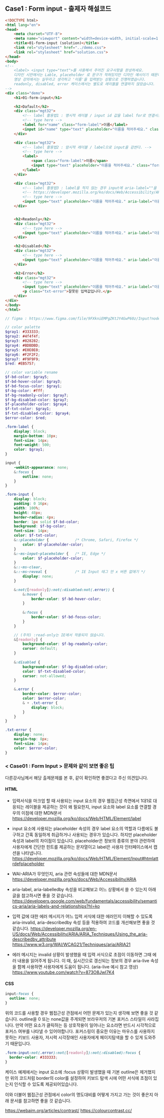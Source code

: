 ## Case1 : Form input - 출제자 해설코드

```html
<!DOCTYPE html>
<html lang="en">
<head>
    <meta charset="UTF-8">
    <meta name="viewport" content="width=device-width, initial-scale=1.0">
    <title>01-form-input (solution)</title>
    <link rel="stylesheet" href="../demo.css">
    <link rel="stylesheet" href="solution.css">
</head>
<body>
<!-- 
    <label> <input type="text">를 사용해서 주어진 요구사항을 완성하세요. 
    디자인 시안에서는 Lable, placeholder 로 문구가 적혀있지만 디자인 예시이기 때문에,
    영상 강의에서는 실무라고 생각하고 '이름'을 입력받는 상황으로 진행하였습니다.
    readonly, disabled, error 케이스에서는 별도로 레이블을 연결하지 않았습니다.
-->
<div class="demo">
    <h1>01-form-input</h1>

    <h2>Dafault</h2>
    <div class="mgt32">
        <!-- label 활용법1 : 명시적 레이블 / input id 값을 label for로 연결시킨다 -->
        <!-- type here -->
        <label for="name" class="form-label">이름</label>
        <input id="name" type="text" placeholder="이름을 적어주세요." class="form-input">
    </div>

    <div class="mgt32">
        <!-- label 활용법2 : 암시적 레이블 / label으로 input을 감싼다. -->
        <!-- type here -->
        <label>
            <span class="form-label">이름</span>
            <input type="text" placeholder="이름을 적어주세요." class="form-input">
        </label>
    </div>

    <div class="mgt32">
        <!-- label 활용법3 : label을 적지 않는 경우 input에 aria-label=""을 적는다. -->
        <!-- https://developer.mozilla.org/ko/docs/Web/Accessibility/ARIA/ARIA_Techniques/Using_the_aria-label_attribute -->
        <!-- type here -->
        <input type="text" placeholder="이름을 적어주세요." aria-label="이름" class="form-input">
    </div>


    <h2>Readonly</h2>
    <div class="mgt32">
        <!-- type here -->
        <input type="text" placeholder="이름을 적어주세요." aria-label="이름" value="홍길동" class="form-input" readonly>
    </div>

    <h2>Disabled</h2>
    <div class="mgt32">
        <!-- type here -->
        <input type="text" placeholder="이름을 적어주세요." aria-label="이름" class="form-input" disabled>
    </div>

    <h2>Error</h2>
    <div class="mgt32">
        <!-- type here -->
        <input type="text" placeholder="이름을 적어주세요." aria-label="이름" value="123" class="form-input error">
        <p class="txt-error">잘못된 입력값입니다.</p>
    </div>
</div>
</body>
</html>
```

```scss
// figma : https://www.figma.com/file/9FXkniEMPgZKtJY4GwP60z/Input?node-id=0%3A3

// color palette
$gray1: #333333;
$gray2: #4f4f4f;
$gray3: #828282;
$gray4: #BDBDBD;
$gray5: #E0E0E0;
$gray6: #F2F2F2;
$gray7: #F9F9F9;
$red: #EB5757;

// color variable rename
$f-bd-color: $gray5;
$f-bd-hover-color: $gray3;
$f-bd-focus-color: $gray1;
$f-bg-color: #fff;
$f-bg-readonly-color: $gray7;
$f-bg-disabled-color: $gray7;
$f-placeholder-color: $gray4;
$f-txt-color: $gray1;
$f-txt-disabled-color: $gray4;
$error-color: $red;

.form-label {
    display: block;
    margin-bottom: 10px;
    font-size: 14px;
    font-weight: 500;
    color: $gray1;
}

input {
    -webkit-appearance: none;
    &:focus {
        outline: none;
    }
}

.form-input {
    display: block;
    padding: 0 16px;
    width: 100%;
    height: 48px;
    border-radius: 4px;
    border: 1px solid $f-bd-color;
    background: $f-bg-color;
    font-size: 14px;
    color: $f-txt-color;
    &::placeholder {            /* Chrome, Safari, Firefox */
        color: $f-placeholder-color;
    }
    &:-ms-input-placeholder {   /* IE, Edge */
        color: $f-placeholder-color;
    }
    &::-ms-clear,
    &::-ms-reveal {             /* IE Input 태그 안 x 버튼 없애기 */
        display: none;
    }

    &:not([readonly]):not(:disabled:not(.error)) {
        &:hover {
            border-color: $f-bd-hover-color;
        }
        
        &:focus {
            border-color: $f-bd-focus-color;
        }
    }

    // (주의) :read-only는 IE에서 적용되지 않습니다.
    &[readonly] {
        background-color: $f-bg-readonly-color;
        cursor: default;
    }
    
    &:disabled {
        background-color: $f-bg-disabled-color;
        color: $f-txt-disabled-color;
        cursor: not-allowed;
    }

    &.error {
        border-color: $error-color;
        color: $error-color;
        & + .txt-error {
            display: block;
        }
    }
}

.txt-error {
    display: none;
    margin-top: 8px;
    font-size: 14px;
    color: $error-color;
}
```

### < Case01 : Form Input > 문제와 같이 보면 좋은 팁
다른강사님께서 해당 출제문제를 본 후, 같이 확인하면 좋겠다고 주신 의견입니다.

#### HTML
- 입력서식을 마크업 할 때 사용되는 input 요소의 경우 웹접근성 측면에서 1대1로 대응되는 레이블을 제공하는 것이 왜 필요한지,
input 요소와 label 요소를 연결할 경우의 이점에 대한 MDN문서
https://developer.mozilla.org/ko/docs/Web/HTML/Element/label

- input 요소에 사용되는 placeholder 속성의 경우 label 요소의 역할과 다름에도 불구하고 간혹 동일하게 취급하거나 사용되는 경우가 있습니다. 
  하지만 placeholder 속성과 label의 차이점이 있습니다.
  placeholder은 정보의 종류의 분야 관련하여 사용자에게 간단한 힌트를 제공하는 문자열이고
  label은 사용자 인터페이스에서 캡션을 나타냅니다.
https://developer.mozilla.org/ko/docs/Web/HTML/Element/Input#htmlattrdefplaceholder

- WAI-ARIA가 무엇인지, aria 관련 속성들에 대한 MDN문서
https://developer.mozilla.org/ko/docs/Web/Accessibility/ARIA

- aria-label, aria-labelledby 속성을 비교해보고 어느 상황에서 쓸 수 있는지 아래글을 참고하시면 좋을 것 같습니다.
https://developers.google.com/web/fundamentals/accessibility/semantics-aria/aria-labels-and-relationships?hl=ko
 
- 입력 값에 대한 에러 메시지가 어느 입력 서식에 대한 에러인지 이해할 수 있도록 aria-invalid, aria-describedby 속성 등을 적용하여 코드를 개선해보면 좋을 것 같습니다.
https://developer.mozilla.org/en-US/docs/Web/Accessibility/ARIA/ARIA_Techniques/Using_the_aria-describedby_attribute
https://www.w3.org/WAI/WCAG21/Techniques/aria/ARIA21 

- 에러 메시지는 invalid 상황이 발생했을 때 입력 서식으로 초점이 이동하면 그때 에러 내용을 읽어주게 됩니다.
이 때, 실시간으로 갱신되는 정보의 경우 aria-live 속성을 함께 사용하면 사용자에게 도움이 됩니다.
(aria-live 예시 참고 영상)
https://www.youtube.com/watch?v=873O8JwI7K4

#### CSS
```css
input:focus {
  outline: none;
}
```
위의 코드를 사용할 경우 웹접근성 관점에서 어떤 문제가 있는지 생각해 보면 좋을 것 같습니다.
outline을 0 또는 none값을 주게되면 브라우저의 기본 포커스 스타일이 사라집니다.
만약 어떤 요소가 클릭하는 등 상호작용이 일어나는 요소라면 반드시 시각적으로 포커스 여부를 나타낼 수 있어야합니다.
포커스링이 중요한 이유는 마우스를 사용하지 못하는 키보드 사용자, 저시력 시각장애인 사용자에게 페이지탐색을 할 수 있게 도와주기 때문입니다.

```css
.form-input:not(.error):not([readonly]):not(:disabled):focus {
  border-color: #333333;
}
```
케이스 예제에서는 input 요소에 :focus 상황이 발생했을 때 기본 outline은 제거했지만 
위의 코드처럼 border의 color를 설정하여 키보드 탐색 시에 어떤 서식에 초점이 있는지
인식할 수 있도록 제공되어있습니다.

이와 더불어 웹접근성 관점에서 color의 명도대비를 어떻게 가지고 가는 것이 좋은지
아래 문서를 참고하면 좋을 것 같습니다.

https://webaim.org/articles/contrast/
https://colourcontrast.cc/
